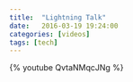 ```yaml
---
title:  "Lightning Talk"
date:   2016-03-19 19:24:00
categories: [videos]
tags: [tech]
---
```



{% youtube QvtaNMqcJNg %}